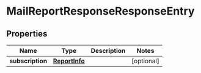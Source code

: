# MailReportResponseResponseEntry

## Properties

| Name             | Type                            | Description | Notes      |
| ---------------- | ------------------------------- | ----------- | ---------- |
| **subscription** | [**ReportInfo**](ReportInfo.md) |             | [optional] |
